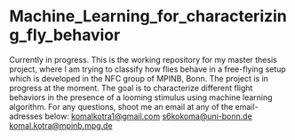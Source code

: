 # Machine_Learning_for_characterizing_fly_behavior
Currently in progress.
This is the working repository for my master thesis project, where I am trying to classify how flies behave in a free-flying setup which is developed in the NFC group of MPINB, Bonn. The project is in progress at the moment. The goal is to characterize different flight behaviors in the presence of a looming stimulus using machine learning algorithm. 
For any questions, shoot me an email at any of the email-adresses below:
komalkotra1@gmail.com
s6kokoma@uni-bonn.de
komal.kotra@mpinb.mpg.de
